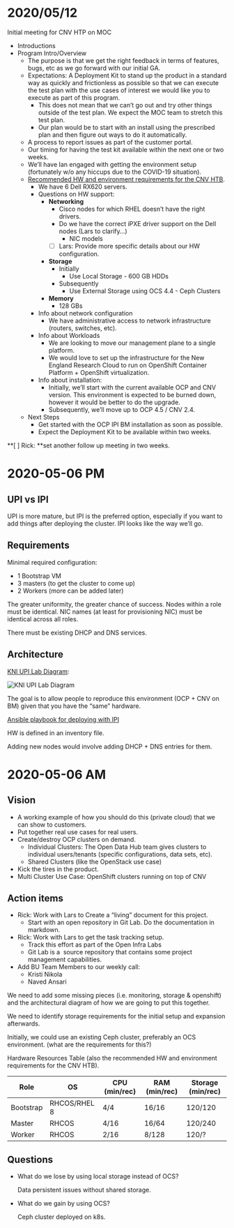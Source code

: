 # 2020/05/12

Initial meeting for CNV HTP on MOC



*   Introductions
*   Program Intro/Overview
    *   The purpose is that we get the right feedback in terms of features, bugs, etc as we go forward with our initial GA.
    *   Expectations: A Deployment Kit to stand up the product in a standard way as quickly and frictionless as possible so that we can execute the test plan with the use cases of interest we would like you to execute as part of this program.
        *   This does not mean that we can’t go out and try other things outside of the test plan. We expect the MOC team to stretch this test plan.
        *   Our plan would be to start with an install using the prescribed plan and then figure out ways to do it automatically.
    *   A process to report issues as part of the customer portal.
    *   Our timing for having the test kit available within the next one or two weeks.
    *   We’ll have Ian engaged with getting the environment setup (fortunately w/o any hiccups due to the COVID-19 situation).
    *   [Recommended HW and environment requirements for the CNV HTB](https://docs.google.com/document/d/1ntS4Iwg6aCulVz2s8110oxp7UdeYQY7odSklEex04_Y/edit).
        *   We have 6 Dell RX620 servers.
        *   Questions on HW support:
            *   **Networking**
                *   Cisco nodes for which RHEL doesn’t have the right drivers.
                *   Do we have the correct iPXE driver support on the Dell nodes (Lars to clarify…)
                    *   NIC models
                *   [ ] Lars: Provide more specific details about our HW configuration.
            *   **Storage**
                *   Initially
                    *   Use Local Storage - 600 GB HDDs
                *   Subsequently
                    *   Use External Storage using OCS 4.4 - Ceph Clusters
            *   **Memory**
                *   128 GBs
        *   Info about network configuration
            *   We have administrative access to network infrastructure (routers, switches, etc).
        *   Info about Workloads
            *   We are looking to move our management plane to a single platform.
            *   We would love to set up the infrastructure for the New England Research Cloud to run on OpenShift Container Platform + OpenShift virtualization.
        *   Info about installation:
            *   Initially, we’ll start with the current available OCP and CNV  version. This environment is expected to be burned down, however it would be better to do the upgrade.
            *   Subsequently, we’ll move up to OCP 4.5 / CNV 2.4.
    *   Next Steps
        *   Get started with the OCP IPI BM installation as soon as possible.
        *   Expect the Deployment Kit to be available within two weeks.

**[ ] Rick: **set another follow up meeting in two weeks.



# 2020-05-06 PM

## UPI vs IPI

UPI is more mature, but IPI is the preferred option, especially if you want to
add things after deploying the cluster. IPI looks like the way we’ll go.

## Requirements

Minimal required configuration:

- 1 Bootstrap VM
- 3 masters (to get the cluster to come up)
- 2 Workers (more can be added later)

The greater uniformity, the greater chance of success. Nodes within a role must be identical. NIC names (at least for provisioning NIC) must be identical across all roles.

There must be existing DHCP and DNS services.

## Architecture

[KNI UPI Lab Diagram](https://raw.githubusercontent.com/redhat-nfvpe/kni-upi-lab/master/artifacts/KNI_AF.png):

![KNI UPI Lab Diagram](https://raw.githubusercontent.com/redhat-nfvpe/kni-upi-lab/master/artifacts/KNI_AF.png)

The goal is to allow people to reproduce this environment (OCP + CNV on BM) given that you have the “same” hardware.

[Ansible playbook for deploying with IPI](https://github.com/openshift-kni/baremetal-deploy/tree/master/ansible-ipi-install)

HW is defined in an inventory file.

Adding new nodes would involve adding DHCP + DNS entries for them.

# 2020-05-06 AM

## Vision

- A working example of how you should do this (private cloud) that we can show to customers.
- Put together real use cases for real users.
- Create/destroy OCP clusters on demand.
  - Individual Clusters: The Open Data Hub team gives clusters to individual users/tenants (specific configurations, data sets, etc).
  - Shared Clusters (like the OpenStack use case)
- Kick the tires in the product.
- Multi Cluster Use Case: OpenShift clusters running on top of CNV 

## Action items

- Rick: Work with Lars to Create a “living” document for this project.
  - Start with an open repository in Git Lab. Do the documentation in markdown.
- Rick: Work with Lars to get the task tracking setup.
  - Track this effort as part of the Open Infra Labs
  - Git Lab is a  source repository that contains some project management capabilities. 
- Add BU Team Members to our weekly call:
  - Kristi Nikola
  - Naved Ansari

We need to add some missing pieces (i.e. monitoring, storage & openshift) and the architectural diagram of how we are going to put this together.

We need to identify storage requirements for the initial setup and expansion afterwards.

Initially, we could use an existing Ceph cluster, preferably an OCS environment. (what are the requirements for this?)

Hardware Resources Table (also the recommended HW and environment requirements for the CNV HTB).

| Role      | OS           | CPU (min/rec) | RAM (min/rec) | Storage (min/rec) |
|-----------|--------------|---------------|---------------|-------------------|
| Bootstrap | RHCOS/RHEL 8 | 4/4           | 16/16         | 120/120           |
| Master    | RHCOS        | 4/16          | 16/64         | 120/240           |
| Worker    | RHCOS        | 2/16          | 8/128         | 120/?             |

## Questions

- What do we lose by using local storage instead of OCS?

  Data persistent issues without shared storage.

- What do we gain by using OCS?

  Ceph cluster deployed on k8s.
